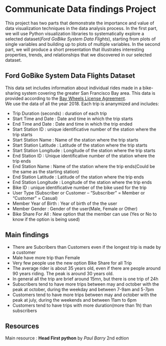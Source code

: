# Communicate Data findings Project 
This project has two parts that demonstrate the importance and value of data visualization techniques in the data analysis process. In the first part, we will use Python visualization libraries to systematically explore a selected dataset(*Ford GoBike System Data Flights*), starting from plots of single variables and building up to plots of multiple variables. In the second part, we will produce a short presentation that illustrates interesting properties, trends, and relationships that we discovered in our selected dataset. 

## Ford GoBike System Data Flights Dataset  
This data set includes information about individual rides made in a bike-sharing system covering the greater San Francisco Bay area.  This data is provided according to the [Bay Wheels License Agreement](https://baywheels-assets.s3.amazonaws.com/data-license-agreement.html).  
We use the data of all the year 2018. 
Each trip is ananymized and includes:  
- Trip Duration (seconds) : duration of each trip
- Start Time and Date : Date and time in which the trip starts
- End Time and Date : Date and time in which the trip ended
- Start Station ID : unique identificative number of the station where the trip starts  
- Start Station Name : Name of the station where the trip starts
- Start Station Latitude : Latitude of the station where the trip starts
- Start Station Longitude : Longitude of the station where the trip starts
- End Station ID : Unique identificative number of the station where the trip ends
- End Station Name : Name of the station where the trip ends(Could be the same as the starting station)  
- End Station Latitude : Latitude of the station where the trip ends
- End Station Longitude : Longitude of the station where the trip ends
- Bike ID : unique identificative number of the bike used for the trip
- User Type (Subscriber or Customer – “Subscriber” = Member or “Customer” = Casual)  
- Member Year of Birth : Year of birth of the the user
- Member Gender : Gender of the user(Male, Female or Other)
- Bike Share For All : New option that the member can use (Yes or No to know if the option is being used)    

## Main findings  
- There are Subcribers than Customers even if the longest trip is made by a customer  
- Male have more trip than Female 
- Very few people use the new option Bike Share for all Trip  
- The average rider is about 35 years old, even if there are people around 90 years riding. The peak is around 30 years old.  
- In general all the trip are brief around 15mn, but there is one trip of 24h
- Subscribers tend to have more trips between may and october with the peak at october, during the weekday and between 7-9am and 5-7pm  
- Customers tend to have more trips between may and october with the peak at july, during the weekends and between 11am to 6pm  
- Customers tend to have trips with more duration(more than 1h) than subscribers  

## Resources    
Main resource : **Head First python** by *Paul Barry* 2nd edtion 


